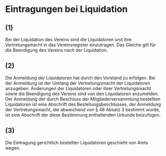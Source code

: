 # Eintragungen bei Liquidation



## (1)

 Bei der Liquidation des Vereins sind die Liquidatoren und ihre Vertretungsmacht in das Vereinsregister einzutragen. Das Gleiche gilt für die Beendigung des Vereins nach der Liquidation.

## (2)

 Die Anmeldung der Liquidatoren hat durch den Vorstand zu erfolgen. Bei der Anmeldung ist der Umfang der Vertretungsmacht der Liquidatoren anzugeben. Änderungen der Liquidatoren oder ihrer Vertretungsmacht sowie die Beendigung des Vereins sind von den Liquidatoren anzumelden. Der Anmeldung der durch Beschluss der Mitgliederversammlung bestellten Liquidatoren ist eine Abschrift des Bestellungsbeschlusses, der Anmeldung der Vertretungsmacht, die abweichend von § 48 Absatz 3 bestimmt wurde, ist eine Abschrift der diese Bestimmung enthaltenden Urkunde beizufügen.

## (3)

 Die Eintragung gerichtlich bestellter Liquidatoren geschieht von Amts wegen. 

